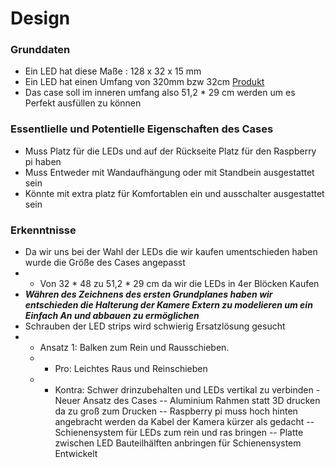 # Design

### Grunddaten 
- Ein LED hat diese Maße : 128 x 32 x 15 mm
- Ein LED hat einen Umfang von 320mm bzw 32cm
  [Produkt](https://www.berrybase.at/detail/019234a6d80c73c1bbc6d0f8084d02b3)
- Das case soll im inneren umfang also 51,2 * 29 cm werden um es Perfekt ausfüllen zu können

### Essentlielle und Potentielle Eigenschaften des Cases
- Muss Platz für die LEDs und auf der Rückseite Platz für den Raspberry pi haben
- Muss Entweder mit Wandaufhängung oder mit Standbein ausgestattet sein
- Könnte mit extra platz für Komfortablen ein und ausschalter ausgestattet sein

### Erkenntnisse
 - Da wir uns bei der Wahl der LEDs die wir kaufen umentschieden haben wurde die Größe des Cases angepasst
 - - Von 32 * 48 zu 51,2 * 29 cm da wir die LEDs in 4er Blöcken Kaufen
 - ***Währen des Zeichnens des ersten Grundplanes haben wir entschieden die Halterung der Kamere Extern zu modelieren um ein Einfach An und abbauen zu ermöglichen***
 - Schrauben der LED strips wird schwierig Ersatzlösung gesucht
 - - Ansatz 1: Balken zum Rein und Rausschieben.
   - - Pro: Leichtes Raus und Reinschieben
    - - Kontra: Schwer drinzubehalten und LEDs vertikal zu verbinden 
-Neuer Ansatz des Cases
-- Aluminium Rahmen statt 3D drucken da zu groß zum Drucken
-- Raspberry pi muss hoch hinten angebracht werden da Kabel der Kamera kürzer als gedacht
-- Schienensystem für LEDs zum rein und ras bringen
-- Platte zwischen LED Bauteilhälften anbringen für Schienensystem Entwickelt
